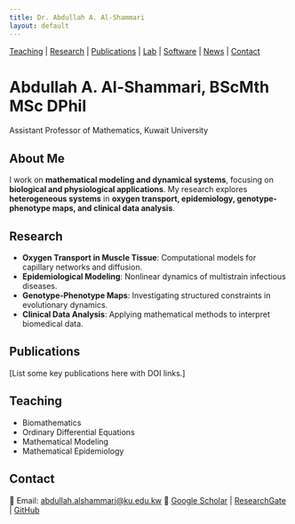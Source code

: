 ```yaml
---
title: Dr. Abdullah A. Al-Shammari
layout: default
---
```


[Teaching](teaching.md) | [Research](research.md) | [Publications](publications.md) | [Lab](lab.md) | [Software](software.md) | [News](news.md) | [Contact](contact.md)

# **Abdullah A. Al-Shammari, BScMth MSc DPhil**  
Assistant Professor of Mathematics, Kuwait University  

## **About Me**  
I work on **mathematical modeling and dynamical systems**, focusing on **biological and physiological applications**. My research explores **heterogeneous systems** in **oxygen transport, epidemiology, genotype-phenotype maps, and clinical data analysis**.  

## **Research**  
- **Oxygen Transport in Muscle Tissue**: Computational models for capillary networks and diffusion.  
- **Epidemiological Modeling**: Nonlinear dynamics of multistrain infectious diseases.  
- **Genotype-Phenotype Maps**: Investigating structured constraints in evolutionary dynamics.  
- **Clinical Data Analysis**: Applying mathematical methods to interpret biomedical data.  

## **Publications**  
[List some key publications here with DOI links.]

## **Teaching**  
- Biomathematics    
- Ordinary Differential Equations
- Mathematical Modeling
- Mathematical Epidemiology  

## **Contact**  
📧 Email: [abdullah.alshammari@ku.edu.kw](mailto:abdullah.alshammari@ku.edu.kw)
🔗 [Google Scholar](https://scholar.google.com/citations?hl=en&user=4hTO4WMAAAAJ) | [ResearchGate](https://www.researchgate.net/profile/Abdullah-Al-Shammari-2) | [GitHub](https://github.com/shammari)
